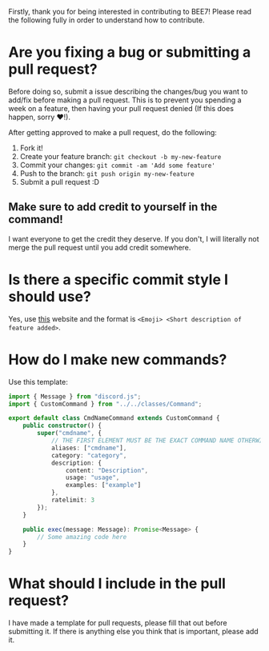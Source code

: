 Firstly, thank you for being interested in contributing to BEE7! Please read the following fully in order to understand how to contribute.

# Are you fixing a bug or submitting a pull request?

Before doing so, submit a issue describing the changes/bug you want to add/fix before making a pull request. This is to prevent you spending a week on a feature, then having your pull request denied (If this does happen, sorry ♥!).

After getting approved to make a pull request, do the following:

1. Fork it!
2. Create your feature branch: `git checkout -b my-new-feature`
3. Commit your changes: `git commit -am 'Add some feature'`
4. Push to the branch: `git push origin my-new-feature`
5. Submit a pull request :D

## Make sure to add credit to yourself in the command!

I want everyone to get the credit they deserve. If you don't, I will literally not merge the pull request until you add credit somewhere.

# Is there a specific commit style I should use?

Yes, use [this](https://gitmoji.dev) website and the format is `<Emoji> <Short description of feature added>`.

# How do I make new commands?

Use this template:

```ts
import { Message } from "discord.js";
import { CustomCommand } from "../../classes/Command";

export default class CmdNameCommand extends CustomCommand {
    public constructor() {
        super("cmdname", {
            // THE FIRST ELEMENT MUST BE THE EXACT COMMAND NAME OTHERWISE IT WILL BREAK
            aliases: ["cmdname"],
            category: "category",
            description: {
                content: "Description",
                usage: "usage",
                examples: ["example"]
            },
            ratelimit: 3
        });
    }

    public exec(message: Message): Promise<Message> {
        // Some amazing code here
    }
}
```

# What should I include in the pull request?

I have made a template for pull requests, please fill that out before submitting it. If there is anything else you think that is important, please add it.
